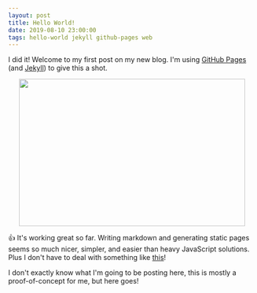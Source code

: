 ```yaml
---
layout: post
title: Hello World!
date: 2019-08-10 23:00:00
tags: hello-world jekyll github-pages web
---
```


I did it! Welcome to my first post on my new blog.  I'm using [GitHub Pages](https://pages.github.com/) (and [Jekyll](https://jekyllrb.com/)) to give this a shot.

<p align="center">
  <img width="460" height="300" src="{{ site.baseurl }}/images/helloworld.svg">
</p>

:+1: It's working great so far. Writing markdown and generating static pages seems so much nicer, simpler, and easier than heavy JavaScript solutions. Plus I don't have to deal with something like [this](https://www.google.com/search?q=javascript+fatigue)!

I don't exactly know what I'm going to be posting here, this is mostly a proof-of-concept for me, but here goes!